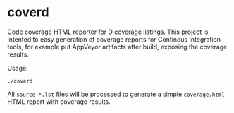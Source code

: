 # coverd
Code coverage HTML reporter for D coverage listings.
This project is intented to easy generation of coverage reports for Continous Integration tools, for example put AppVeyor artifacts after build, exposing the coverage results.

Usage:

    ./coverd

All `source-*.lst` files will be processed to generate a simple `coverage.html` HTML report with coverage results.
